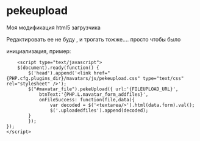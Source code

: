 pekeupload
==========

Моя модификация html5 загрузчика


Редактировать ее не буду , и трогать тожже....
просто чтобы было

инициализация, пример:

		<script type="text/javascript">
		$(document).ready(function() {
			$('head').append('<link href="{PHP.cfg.plugins_dir}/mavatars/js/pekeupload.css" type="text/css" rel="stylesheet" />');
			$("#mavatar_file").pekeUpload({ url:'{FILEUPLOAD_URL}', 
				btnText:'{PHP.L.mavatar_form_addfiles}',
				onFileSuccess: function(file,data){
					var decoded = $('<textarea/>').html(data.form).val();
					$('.uploadedfiles').append(decoded);
            }
			});
	});
	</script>
